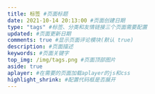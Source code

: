```yaml
---
title: 标签 #页面标题
date: 2021-10-14 20:13:00 #页面创建日期
type: "tags" #标签、分类和友情链接三个页面需要配置
updated: #页面更新日期
comments: true #显示页面评论模块(默认 true)
description: #页面描述
keywords: #页面关键字
top_img: /img/tags.png #页面顶部图片
aside: true
aplayer: #在需要的页面加载aplayer的js和css
highlight_shrink: #配置代码框是否展开
---
```


